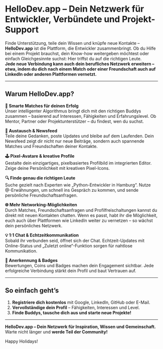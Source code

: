 # HelloDev.app – Dein Netzwerk für Entwickler, Verbündete und Projekt-Support

Finde Unterstützung, teile dein Wissen und knüpfe neue Kontakte – **HelloDev.app** ist die Plattform, die Entwickler zusammenbringt. Ob du Hilfe bei einem Projekt brauchst, dein Know-how weitergeben möchtest oder einfach Gleichgesinnte suchst: Hier triffst du auf die richtigen Leute.  
**Jede neue Verbindung kann auch dein berufliches Netzwerk erweitern – etwa, indem du dich nach einem Match oder einer Freundschaft auch auf LinkedIn oder anderen Plattformen vernetzt.**

---

## Warum HelloDev.app?

**🎯 Smarte Matches für deinen Erfolg**  
Unser intelligenter Algorithmus bringt dich mit den richtigen Buddys zusammen – basierend auf Interessen, Fähigkeiten und Erfahrungslevel. Ob Mentor, Partner oder Projektunterstützer – du findest, wen du suchst.

**💬 Austausch & Newsfeed**  
Teile deine Gedanken, poste Updates und bleibe auf dem Laufenden. Dein Newsfeed zeigt dir nicht nur neue Beiträge, sondern auch spannende Matches und Freundschaften deiner Kontakte.

**🕹 Pixel-Avatare & kreative Profile**  
Gestalte dein einzigartiges, pixelbasiertes Profilbild im integrierten Editor. Zeige deine Persönlichkeit mit kreativen Pixel-Icons.

**🔍 Finde genau die richtigen Leute**  
Suche gezielt nach Experten wie „Python-Entwickler in Hamburg“. Nutze @-Erwähnungen, um schnell ins Gespräch zu kommen, und sende persönliche Freundschaftsanfragen.

**🌐 Mehr Networking-Möglichkeiten**  
Durch Matches, Freundschaftsanfragen und Profilfreischaltungen kannst du direkt mit neuen Kontakten chatten. Wenn es passt, habt ihr die Möglichkeit, euch auch über Plattformen wie LinkedIn weiter zu vernetzen – so wächst dein persönliches Netzwerk.

**💡 1:1 Chat & Echtzeitkommunikation**  
Sobald ihr verbunden seid, öffnet sich der Chat. Echtzeit-Updates mit Online-Status und „Zuletzt online“-Funktion sorgen für nahtlose Kommunikation.

**🏅 Anerkennung & Badges**  
Bewertungen, Coins und Badges machen dein Engagement sichtbar. Jede erfolgreiche Verbindung stärkt dein Profil und baut Vertrauen auf.

---

## So einfach geht’s

1. **Registriere dich kostenlos** mit Google, LinkedIn, GitHub oder E-Mail.  
2. **Vervollständige dein Profil** – Fähigkeiten, Interessen und Level.  
3. **Finde Buddys, tausche dich aus und starte neue Projekte!**

---

**HelloDev.app – Dein Netzwerk für Inspiration, Wissen und Gemeinschaft.**  
Warte nicht länger und **werde Teil der Community!**

Happy Holidays!